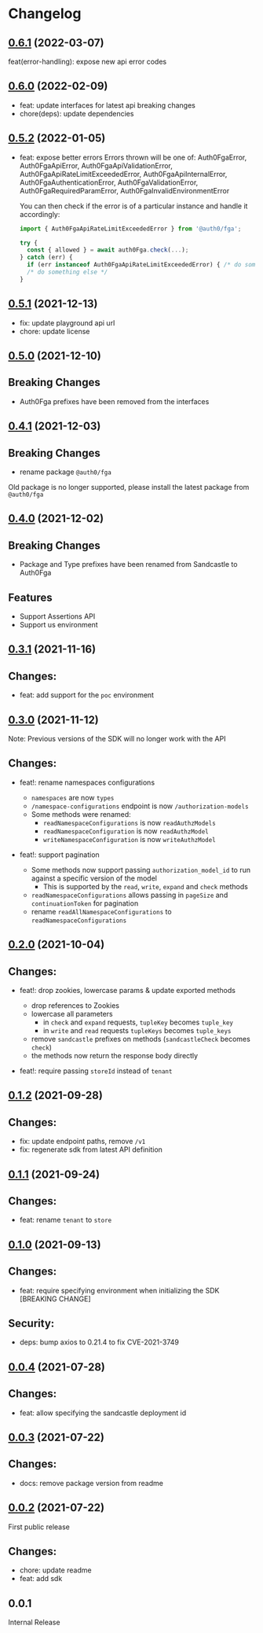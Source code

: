 # Changelog

## [0.6.1](https://github.com/auth0-lab/fga-js-sdk/compare/v0.6.0...v0.6.1) (2022-03-07)

feat(error-handling): expose new api error codes

## [0.6.0](https://github.com/auth0-lab/fga-js-sdk/compare/v0.5.2...v0.6.0) (2022-02-09)

- feat: update interfaces for latest api breaking changes
- chore(deps): update dependencies

## [0.5.2](https://github.com/auth0-lab/fga-js-sdk/compare/v0.5.1...v0.5.2) (2022-01-05)

- feat: expose better errors
  Errors thrown will be one of:
    Auth0FgaError, Auth0FgaApiError, Auth0FgaApiValidationError, Auth0FgaApiRateLimitExceededError,
      Auth0FgaApiInternalError, Auth0FgaAuthenticationError, Auth0FgaValidationError,
      Auth0FgaRequiredParamError, Auth0FgaInvalidEnvironmentError

  You can then check if the error is of a particular instance and handle it accordingly:
  ```typescript
  import { Auth0FgaApiRateLimitExceededError } from '@auth0/fga';

  try {
    const { allowed } = await auth0Fga.check(...);
  } catch (err) {
    if (err instanceof Auth0FgaApiRateLimitExceededError) { /* do something */ }
    /* do something else */
  }
  ```

## [0.5.1](https://github.com/auth0-lab/fga-js-sdk/compare/v0.5.0...v0.5.1) (2021-12-13)

- fix: update playground api url
- chore: update license

## [0.5.0](https://github.com/auth0-lab/fga-js-sdk/compare/v0.4.1...v0.5.0) (2021-12-10)

## Breaking Changes
- Auth0Fga prefixes have been removed from the interfaces

## [0.4.1](https://github.com/auth0-lab/fga-js-sdk/compare/v0.4.0...v0.4.1) (2021-12-03)

## Breaking Changes
- rename package `@auth0/fga`

Old package is no longer supported, please install the latest package from `@auth0/fga`

## [0.4.0](https://github.com/auth0-lab/fga-js-sdk/compare/v0.3.1...v0.4.0) (2021-12-02)

## Breaking Changes
* Package and Type prefixes have been renamed from Sandcastle to Auth0Fga

## Features
* Support Assertions API
* Support us environment

## [0.3.1](https://github.com/auth0-lab/fga-js-sdk/compare/v0.3.0...v0.3.1) (2021-11-16)

## Changes:
- feat: add support for the `poc` environment

## [0.3.0](https://github.com/auth0-lab/fga-js-sdk/compare/v0.2.0...v0.3.0) (2021-11-12)

Note: Previous versions of the SDK will no longer work with the API

## Changes:
- feat!: rename namespaces configurations
    * `namespaces` are now `types`
    * `/namespace-configurations` endpoint is now `/authorization-models`
    * Some methods were renamed:
      * `readNamespaceConfigurations` is now `readAuthzModels`
      * `readNamespaceConfiguration` is now `readAuthzModel`
      * `writeNamespaceConfiguration` is now `writeAuthzModel`

- feat!: support pagination
    * Some methods now support passing `authorization_model_id` to run against a specific version of the model
      * This is supported by the `read`, `write`, `expand` and `check` methods
    * `readNamespaceConfigurations` allows passing in `pageSize` and `continuationToken` for pagination
    * rename `readAllNamespaceConfigurations` to `readNamespaceConfigurations`

## [0.2.0](https://github.com/auth0-lab/fga-js-sdk/compare/v0.1.2...v0.2.0) (2021-10-04)

## Changes:
- feat!: drop zookies, lowercase params & update exported methods
    * drop references to Zookies
    * lowercase all parameters
      * in `check` and `expand` requests, `tupleKey` becomes `tuple_key`
      * in `write` and `read` requests `tupleKeys` becomes `tuple_keys`
    * remove `sandcastle` prefixes on methods (`sandcastleCheck` becomes `check`)
    * the methods now return the response body directly

- feat!: require passing `storeId` instead of `tenant`

## [0.1.2](https://github.com/auth0-lab/fga-js-sdk/compare/v0.1.1...v0.1.2) (2021-09-28)

## Changes:
- fix: update endpoint paths, remove `/v1`
- fix: regenerate sdk from latest API definition

## [0.1.1](https://github.com/auth0-lab/fga-js-sdk/compare/v0.1.1...v0.1.0) (2021-09-24)

## Changes:
- feat: rename `tenant` to `store`

## [0.1.0](https://github.com/auth0-lab/fga-js-sdk/compare/v0.1.0...v0.0.4) (2021-09-13)

## Changes:
- feat: require specifying environment when initializing the SDK [BREAKING CHANGE]

## Security:
- deps: bump axios to 0.21.4 to fix CVE-2021-3749

## [0.0.4](https://github.com/auth0-lab/fga-js-sdk/compare/v0.0.3...v0.0.4) (2021-07-28)

## Changes:
- feat: allow specifying the sandcastle deployment id

## [0.0.3](https://github.com/auth0-lab/fga-js-sdk/compare/v0.0.2...v0.0.3) (2021-07-22)

## Changes:
- docs: remove package version from readme

## [0.0.2](https://github.com/auth0-lab/fga-js-sdk/compare/v0.0.1...v0.0.2) (2021-07-22)

First public release

## Changes:
- chore: update readme
- feat: add sdk

## 0.0.1

Internal Release
